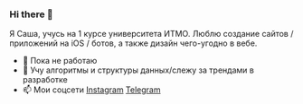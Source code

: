 ### Hi there 👋

Я Саша, учусь на 1 курсе университета ИТМО. Люблю создание сайтов / приложений на iOS / ботов, а также дизайн чего-угодно в вебе.
- 🔭 Пока не работаю
- 🌱 Учу алгоритмы и структуры данных/слежу за трендами в разработке
- 📫 Мои соцсети
[Instagram](https://www.instagram.com/sashafromlibertalia/)
[Telegram](http://t.me/sashafromlibertalia)
